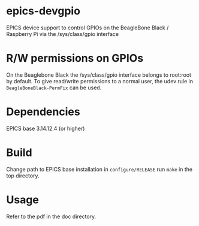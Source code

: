 # epics-devgpio
EPICS device support to control GPIOs on the BeagleBone Black / Raspberry Pi via the /sys/class/gpio interface

# R/W permissions on GPIOs
On the Beaglebone Black the /sys/class/gpio interface belongs to root:root by default.
To give read/write permissions to a normal user, the udev rule in `BeagleBoneBlack-PermFix`
can be used.

# Dependencies
EPICS base 3.14.12.4 (or higher)

# Build
Change path to EPICS base installation in `configure/RELEASE`
run `make` in the top directory.

# Usage
Refer to the pdf in the doc directory.

